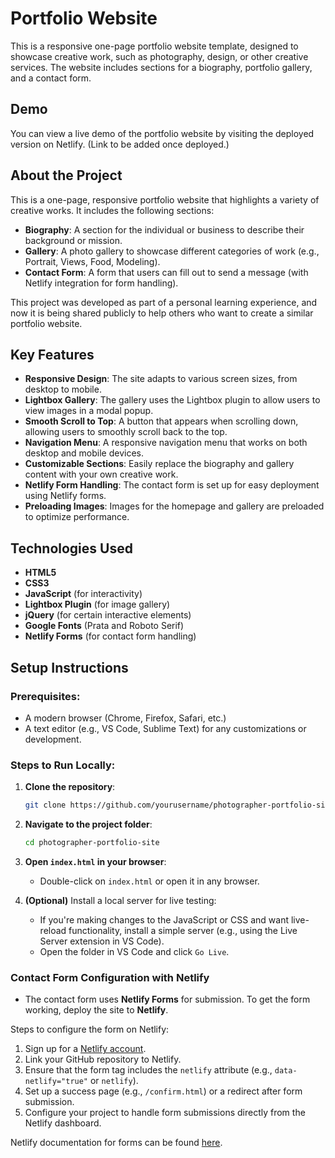 
# Portfolio Website

This is a responsive one-page portfolio website template, designed to showcase creative work, such as photography, design, or other creative services. The website includes sections for a biography, portfolio gallery, and a contact form.

## Demo

You can view a live demo of the portfolio website by visiting the deployed version on Netlify. (Link to be added once deployed.)

## About the Project

This is a one-page, responsive portfolio website that highlights a variety of creative works. It includes the following sections:

- **Biography**: A section for the individual or business to describe their background or mission.
- **Gallery**: A photo gallery to showcase different categories of work (e.g., Portrait, Views, Food, Modeling).
- **Contact Form**: A form that users can fill out to send a message (with Netlify integration for form handling).

This project was developed as part of a personal learning experience, and now it is being shared publicly to help others who want to create a similar portfolio website.

## Key Features

- **Responsive Design**: The site adapts to various screen sizes, from desktop to mobile.
- **Lightbox Gallery**: The gallery uses the Lightbox plugin to allow users to view images in a modal popup.
- **Smooth Scroll to Top**: A button that appears when scrolling down, allowing users to smoothly scroll back to the top.
- **Navigation Menu**: A responsive navigation menu that works on both desktop and mobile devices.
- **Customizable Sections**: Easily replace the biography and gallery content with your own creative work.
- **Netlify Form Handling**: The contact form is set up for easy deployment using Netlify forms.
- **Preloading Images**: Images for the homepage and gallery are preloaded to optimize performance.

## Technologies Used

- **HTML5**
- **CSS3**
- **JavaScript** (for interactivity)
- **Lightbox Plugin** (for image gallery)
- **jQuery** (for certain interactive elements)
- **Google Fonts** (Prata and Roboto Serif)
- **Netlify Forms** (for contact form handling)

## Setup Instructions

### Prerequisites:

- A modern browser (Chrome, Firefox, Safari, etc.)
- A text editor (e.g., VS Code, Sublime Text) for any customizations or development.

### Steps to Run Locally:

1. **Clone the repository**:
   ```bash
   git clone https://github.com/yourusername/photographer-portfolio-site.git
   ```

2. **Navigate to the project folder**:
   ```bash
   cd photographer-portfolio-site
   ```

3. **Open `index.html` in your browser**:
   - Double-click on `index.html` or open it in any browser.

4. **(Optional)** Install a local server for live testing:
   - If you're making changes to the JavaScript or CSS and want live-reload functionality, install a simple server (e.g., using the Live Server extension in VS Code).
   - Open the folder in VS Code and click `Go Live`.

### Contact Form Configuration with Netlify

- The contact form uses **Netlify Forms** for submission. To get the form working, deploy the site to **Netlify**.

Steps to configure the form on Netlify:

1. Sign up for a [Netlify account](https://www.netlify.com/).
2. Link your GitHub repository to Netlify.
3. Ensure that the form tag includes the `netlify` attribute (e.g., `data-netlify="true"` or `netlify`).
4. Set up a success page (e.g., `/confirm.html`) or a redirect after form submission.
5. Configure your project to handle form submissions directly from the Netlify dashboard.

Netlify documentation for forms can be found [here](https://www.netlify.com/docs/form-handling/).